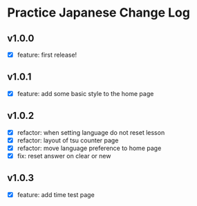 # Practice Japanese Change Log

## v1.0.0

- [x] feature: first release!

## v1.0.1

-[x] feature: add some basic style to the home page

## v1.0.2

- [x] refactor: when setting language do not reset lesson
- [x] refactor: layout of tsu counter page
- [x] refactor: move language preference to home page
- [x] fix: reset answer on clear or new

## v1.0.3

- [x] feature: add time test page
